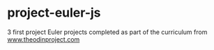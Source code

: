 project-euler-js
================

3 first project Euler projects completed as part of the curriculum from www.theodinproject.com
